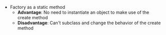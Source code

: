 - Factory as a static method
  - **Advantage**: No need to instantiate an object to make use of the create method
  - **Disadvantage**: Can't subclass and change the behavior of the create method
